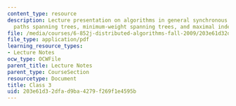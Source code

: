 ```yaml
---
content_type: resource
description: Lecture presentation on algorithms in general synchronous networks, shortest
  paths spanning trees, minimum-weight spanning trees, and maximal independent sets.
file: /media/courses/6-852j-distributed-algorithms-fall-2009/203e61d32dfad9ba4279f269f1e4595b_MIT6_852JF09_lec03.pdf
file_type: application/pdf
learning_resource_types:
- Lecture Notes
ocw_type: OCWFile
parent_title: Lecture Notes
parent_type: CourseSection
resourcetype: Document
title: Class 3
uid: 203e61d3-2dfa-d9ba-4279-f269f1e4595b
---
```


